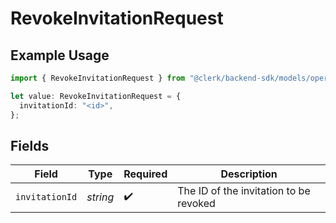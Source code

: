 # RevokeInvitationRequest

## Example Usage

```typescript
import { RevokeInvitationRequest } from "@clerk/backend-sdk/models/operations";

let value: RevokeInvitationRequest = {
  invitationId: "<id>",
};
```

## Fields

| Field                                  | Type                                   | Required                               | Description                            |
| -------------------------------------- | -------------------------------------- | -------------------------------------- | -------------------------------------- |
| `invitationId`                         | *string*                               | :heavy_check_mark:                     | The ID of the invitation to be revoked |